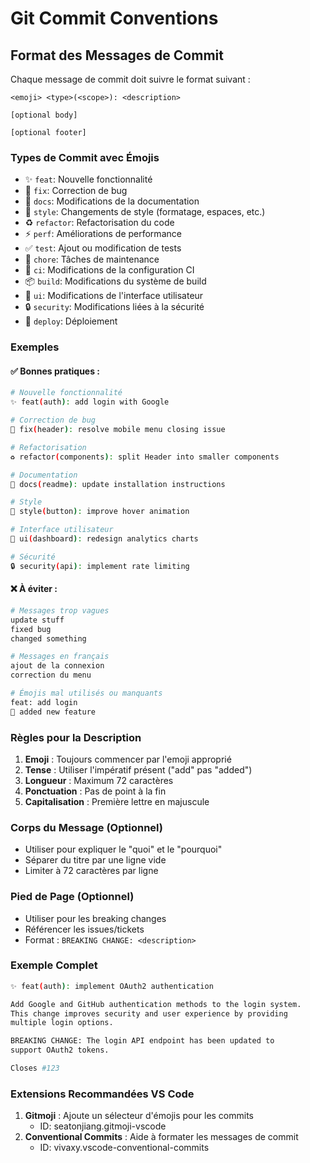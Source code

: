 # Git Commit Conventions

## Format des Messages de Commit

Chaque message de commit doit suivre le format suivant :

```
<emoji> <type>(<scope>): <description>

[optional body]

[optional footer]
```

### Types de Commit avec Émojis

- ✨ `feat`: Nouvelle fonctionnalité
- 🐛 `fix`: Correction de bug
- 📝 `docs`: Modifications de la documentation
- 💄 `style`: Changements de style (formatage, espaces, etc.)
- ♻️ `refactor`: Refactorisation du code
- ⚡️ `perf`: Améliorations de performance
- ✅ `test`: Ajout ou modification de tests
- 🔧 `chore`: Tâches de maintenance
- 👷 `ci`: Modifications de la configuration CI
- 📦 `build`: Modifications du système de build
- 🎨 `ui`: Modifications de l'interface utilisateur
- 🔒 `security`: Modifications liées à la sécurité
- 🚀 `deploy`: Déploiement

### Exemples

#### ✅ Bonnes pratiques :

```bash
# Nouvelle fonctionnalité
✨ feat(auth): add login with Google

# Correction de bug
🐛 fix(header): resolve mobile menu closing issue

# Refactorisation
♻️ refactor(components): split Header into smaller components

# Documentation
📝 docs(readme): update installation instructions

# Style
💄 style(button): improve hover animation

# Interface utilisateur
🎨 ui(dashboard): redesign analytics charts

# Sécurité
🔒 security(api): implement rate limiting
```

#### ❌ À éviter :

```bash
# Messages trop vagues
update stuff
fixed bug
changed something

# Messages en français
ajout de la connexion
correction du menu

# Émojis mal utilisés ou manquants
feat: add login
🐛 added new feature
```

### Règles pour la Description

1. **Emoji** : Toujours commencer par l'emoji approprié
2. **Tense** : Utiliser l'impératif présent ("add" pas "added")
3. **Longueur** : Maximum 72 caractères
4. **Ponctuation** : Pas de point à la fin
5. **Capitalisation** : Première lettre en majuscule

### Corps du Message (Optionnel)

- Utiliser pour expliquer le "quoi" et le "pourquoi"
- Séparer du titre par une ligne vide
- Limiter à 72 caractères par ligne

### Pied de Page (Optionnel)

- Utiliser pour les breaking changes
- Référencer les issues/tickets
- Format : `BREAKING CHANGE: <description>`

### Exemple Complet

```bash
✨ feat(auth): implement OAuth2 authentication

Add Google and GitHub authentication methods to the login system.
This change improves security and user experience by providing
multiple login options.

BREAKING CHANGE: The login API endpoint has been updated to
support OAuth2 tokens.

Closes #123
```

### Extensions Recommandées VS Code

1. **Gitmoji** : Ajoute un sélecteur d'émojis pour les commits
   - ID: seatonjiang.gitmoji-vscode
2. **Conventional Commits** : Aide à formater les messages de commit
   - ID: vivaxy.vscode-conventional-commits
